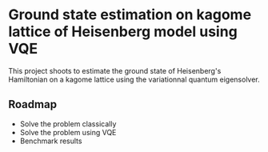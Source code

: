 # Ground state estimation on kagome lattice of Heisenberg model using VQE
This project shoots to estimate the ground state of Heisenberg's Hamiltonian on a kagome lattice using the variationnal quantum eigensolver.

## Roadmap
* Solve the problem classically
* Solve the problem using VQE
* Benchmark results
